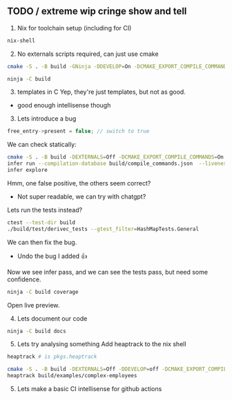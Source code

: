 ## TODO / extreme wip cringe show and tell
1. Nix for toolchain setup (including for CI)
```bash
nix-shell
```

2. No externals scripts required, can just use cmake
```bash
cmake -S . -B build -GNinja -DDEVELOP=On -DCMAKE_EXPORT_COMPILE_COMMANDS=ON 

ninja -C build
```

3. templates in C
Yep, they're just templates, but not as good.
 - good enough intellisense though

3. Lets introduce a bug
```c
free_entry->present = false; // switch to true
```

We can check statically:
```bash
cmake -S . -B build -DEXTERNALS=Off -DCMAKE_EXPORT_COMPILE_COMMANDS=On
infer run --compilation-database build/compile_commands.json  --liveness --pulse
infer explore
```

Hmm, one false positive, the others seem correct?
 - Not super readable, we can try with chatgpt?

Lets run the tests instead?

```bash
ctest --test-dir build
./build/test/derivec_tests --gtest_filter=HashMapTests.General 
```

We can then fix the bug.
 - Undo the bug I added 👍

Now we see infer pass, and we can see the tests pass, but need some confidence.
```bash
ninja -C build coverage
```
Open live preview.

4. Lets document our code
```bash
ninja -C build docs
```

5. Lets try analysing something
Add heaptrack to the nix shell
```bash
heaptrack # is pkgs.heaptrack
```

```bash
cmake -S . -B build -DEXTERNALS=Off -DDEVELOP=off -DCMAKE_EXPORT_COMPILE_COMMANDS=On
heaptrack build/examples/complex-employees
```

5. Lets make a basic CI
intellisense for github actions

